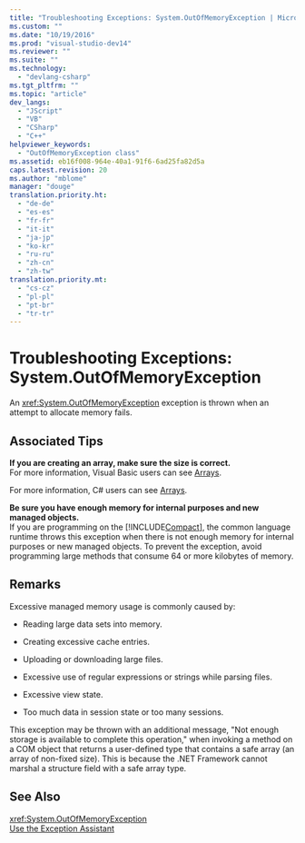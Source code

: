 ```yaml
---
title: "Troubleshooting Exceptions: System.OutOfMemoryException | Microsoft Docs"
ms.custom: ""
ms.date: "10/19/2016"
ms.prod: "visual-studio-dev14"
ms.reviewer: ""
ms.suite: ""
ms.technology: 
  - "devlang-csharp"
ms.tgt_pltfrm: ""
ms.topic: "article"
dev_langs: 
  - "JScript"
  - "VB"
  - "CSharp"
  - "C++"
helpviewer_keywords: 
  - "OutOfMemoryException class"
ms.assetid: eb16f008-964e-40a1-91f6-6ad25fa82d5a
caps.latest.revision: 20
ms.author: "mblome"
manager: "douge"
translation.priority.ht: 
  - "de-de"
  - "es-es"
  - "fr-fr"
  - "it-it"
  - "ja-jp"
  - "ko-kr"
  - "ru-ru"
  - "zh-cn"
  - "zh-tw"
translation.priority.mt: 
  - "cs-cz"
  - "pl-pl"
  - "pt-br"
  - "tr-tr"
---
```

# Troubleshooting Exceptions: System.OutOfMemoryException
An <xref:System.OutOfMemoryException> exception is thrown when an attempt to allocate memory fails.  
  
## Associated Tips  
 **If you are creating an array, make sure the size is correct.**  
 For more information, Visual Basic users can see [Arrays](../Topic/Arrays%20in%20Visual%20Basic.md).  
  
 For more information, C# users can see [Arrays](../Topic/Arrays%20\(C%23%20Programming%20Guide\).md).  
  
 **Be sure you have enough memory for internal purposes and new managed objects.**  
 If you are programming on the [!INCLUDE[Compact](../extensibility/includes/compact_md.md)], the common language runtime throws this exception when there is not enough memory for internal purposes or new managed objects. To prevent the exception, avoid programming large methods that consume 64 or more kilobytes of memory.  
  
## Remarks  
 Excessive managed memory usage is commonly caused by:  
  
-   Reading large data sets into memory.  
  
-   Creating excessive cache entries.  
  
-   Uploading or downloading large files.  
  
-   Excessive use of regular expressions or strings while parsing files.  
  
-   Excessive view state.  
  
-   Too much data in session state or too many sessions.  
  
 This exception may be thrown with an additional message, "Not enough storage is available to complete this operation," when invoking a method on a COM object that returns a user-defined type that contains a safe array (an array of non-fixed size). This is because the .NET Framework cannot marshal a structure field with a safe array type.  
  
## See Also  
 <xref:System.OutOfMemoryException>   
 [Use the Exception Assistant](../Topic/How%20to:%20Use%20the%20Exception%20Assistant.md)
